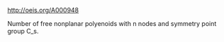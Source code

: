 http://oeis.org/A000948

Number of free nonplanar polyenoids with n nodes and symmetry point group C_s.
